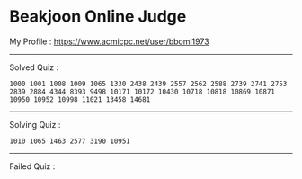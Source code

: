 # Beakjoon Online Judge

My Profile : https://www.acmicpc.net/user/bbomi1973

---

Solved Quiz : 
```
1000 1001 1008 1009 1065 1330 2438 2439 2557 2562 2588 2739 2741 2753 2839 2884 4344 8393 9498 10171 10172 10430 10718 10818 10869 10871 10950 10952 10998 11021 13458 14681
```

---

Solving Quiz :
```
1010 1065 1463 2577 3190 10951
```

---

Failed Quiz :
```

```